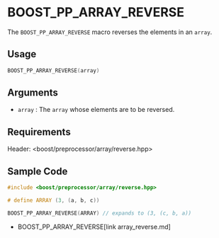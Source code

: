 # BOOST_PP_ARRAY_REVERSE

The `BOOST_PP_ARRAY_REVERSE` macro reverses the elements in an `array`.

## Usage

```cpp
BOOST_PP_ARRAY_REVERSE(array)
```

## Arguments

- `array` :
	The `array` whose elements are to be reversed.

## Requirements

Header: &lt;boost/preprocessor/array/reverse.hpp&gt;

## Sample Code

```cpp
#include <boost/preprocessor/array/reverse.hpp>

# define ARRAY (3, (a, b, c))

BOOST_PP_ARRAY_REVERSE(ARRAY) // expands to (3, (c, b, a))
```
* BOOST_PP_ARRAY_REVERSE[link array_reverse.md]

